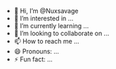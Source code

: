- 👋 Hi, I’m @Nuxsavage
- 👀 I’m interested in ...
- 🌱 I’m currently learning ...
- 💞️ I’m looking to collaborate on ...
- 📫 How to reach me ...
- 😄 Pronouns: ...
- ⚡ Fun fact: ...

<!---
Nuxsavage/Nuxsavage is a ✨ special ✨ repository because its `README.md` (this file) appears on your GitHub profile.
You can click the Preview link to take a look at your changes.
--->
